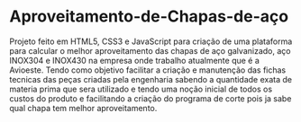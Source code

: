 # <h1>Aproveitamento-de-Chapas-de-aço</h1>
  Projeto feito em HTML5, CSS3 e JavaScript para criação de uma plataforma para calcular o melhor aproveitamento das chapas de aço galvanizado, aço INOX304 e INOX430 na empresa onde trabalho atualmente que é a Avioeste. 
  Tendo como objetivo facilitar a criação e manutenção das fichas tecnicas das peças criadas pela engenharia sabendo a quantidade exata de materia prima que sera utilizado e tendo uma noção inicial de todos os custos do produto e facilitando a criação do programa de corte pois ja sabe qual chapa tem melhor aproveitamento.
